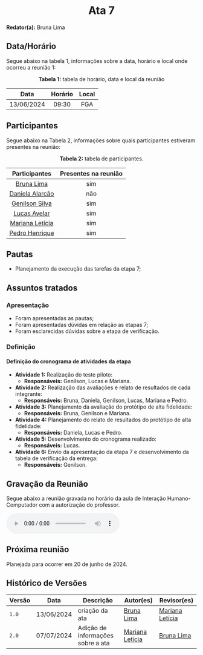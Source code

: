 <h1 align="center"> Ata 7 </h1>

**Redator(a):** Bruna Lima

## Data/Horário

<p>Segue abaixo na tabela 1, informações sobre a data, horário e local onde ocorreu a reunião 1:</p>

<center>

**Tabela 1:** tabela de horário, data e local da reunião

| Data       | Horário | Local           |
| :--------: | :-----: |:--------------: |
| 13/06/2024 | 09:30   | FGA             |

</center>

## Participantes

<p>Segue abaixo na Tabela 2, informações sobre quais participantes estiveram presentes na reunião:</p>

<center>

**Tabela 2:**  tabela de participantes.

| Participantes | Presentes na reunião 
| :-----------: | :----------------------: 
| [Bruna Lima](https://github.com/libruna) | sim
| [Daniela Alarcão](https://github.com/danialarcao) | não
| [Genilson Silva](https://github.com/GenilsonJrs) | sim
| [Lucas Avelar](https://github.com/LucasAvelar2711)| sim
| [Mariana Letícia](https://github.com/Marianannn) | sim
| [Pedro Henrique](https://github.com/https://github.com/PedroHhenriq) | sim

</center>

## Pautas

- Planejamento da execução das tarefas da etapa 7;

## Assuntos tratados

### Apresentação

- Foram apresentadas as pautas;
- Foram apresentadas dúvidas em relação as etapas 7;
- Foram esclarecidas dúvidas sobre a etapa de verificação.

### Definição

#### Definição do cronograma de atividades da etapa

- **Atividade 1:** Realização do teste piloto: 
    - **Responsáveis:** Genilson, Lucas e Mariana.
- **Atividade 2:** Realização das avaliações e relato de resultados de cada integrante:
    - **Responsáveis:** Bruna, Daniela, Genilson, Lucas, Mariana e Pedro.
- **Atividade 3:** Planejamento da avaliação do protótipo de alta fidelidade: 
    - **Responsáveis:** Bruna, Genilson e Mariana.
- **Atividade 4:** Planejamento do relato de resultados do protótipo de alta fidelidade: 
    - **Responsáveis:** Daniela, Lucas e Pedro.
- **Atividade 5:** Desenvolvimento do cronograma realizado: 
    - **Responsáveis:** Lucas.
- **Atividade 6:** Envio da apresentação da etapa 7 e desenvolvimento da tabela de verificação da entrega: 
    - **Responsáveis:** Genilson.

## Gravação da Reunião
Segue abaixo a reunião gravada no horário da aula de Interação Humano-Computador com a autorização do professor.

<audio controls>
    <source scr="reunioes_audio/reuniao_7.mp4" type="audio/mp4">
    <p>
        Seu navegador pode não suportar o "audio HTML5". Aqui está o 
        <a href="reunioes_audio/reuniao_7.mp4">link para o áudio</a> .
    </p>
</audio>

## Próxima reunião

Planejada para ocorrer em 20 de junho de 2024.

## Histórico de Versões

<center>

| Versão |    Data    | Descrição                                 | Autor(es)                                       | Revisor(es)                                    |
| ------ | :--------: | ----------------------------------------- | ----------------------------------------------- | ---------------------------------------------- |
| `1.0`   | 13/06/2024 | criação da ata | [Bruna Lima](https://github.com/https://github.com/libruna) | [Mariana Letícia](https://github.com/https://github.com/Marianannn) | 
| `2.0`   | 07/07/2024 | Adição de informações sobre a ata | [Mariana Letícia](https://github.com/https://github.com/Marianannn) | [Bruna Lima](https://github.com/https://github.com/libruna) | 

</center>